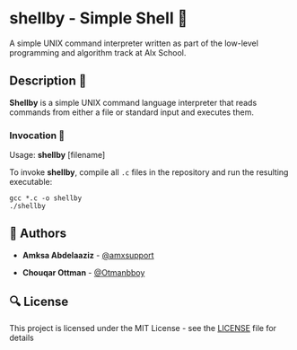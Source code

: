 # shellby - Simple Shell :shell:

A simple UNIX command interpreter written as part of the low-level programming and algorithm track at Alx School.

## Description :speech_balloon:

**Shellby** is a simple UNIX command language interpreter that reads commands from either a file or standard input and executes them.

### Invocation :running:

Usage: **shellby** [filename]

To invoke **shellby**, compile all `.c` files in the repository and run the resulting executable:

```
gcc *.c -o shellby
./shellby
```

## :blue_book: Authors

* **Amksa Abdelaaziz** - [@amxsupport](https://github.com/amxsupport)

* **Chouqar Ottman** - [@Otmanbboy](https://github.com/Otmanbboy)



## :mag: License

This project is licensed under the MIT License - see the [LICENSE](LICENSE) file for details
